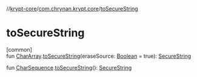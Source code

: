 //[krypt-core](../../index.md)/[com.chrynan.krypt.core](index.md)/[toSecureString](to-secure-string.md)

# toSecureString

[common]\
fun [CharArray](https://kotlinlang.org/api/latest/jvm/stdlib/kotlin/-char-array/index.html).[toSecureString](to-secure-string.md)(eraseSource: [Boolean](https://kotlinlang.org/api/latest/jvm/stdlib/kotlin/-boolean/index.html) = true): [SecureString](-secure-string/index.md)

fun [CharSequence](https://kotlinlang.org/api/latest/jvm/stdlib/kotlin/-char-sequence/index.html).[toSecureString](to-secure-string.md)(): [SecureString](-secure-string/index.md)
